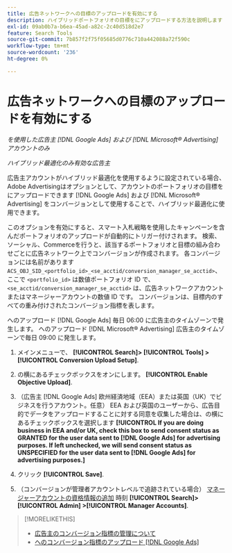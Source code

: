 ```yaml
---
title: 広告ネットワークへの目標のアップロードを有効にする
description: ハイブリッドポートフォリオの目標をにアップロードする方法を説明します [!DNL Google Ads] および [!DNL Microsoft® Advertising].
exl-id: 09ab0b7a-b6ea-45ad-a82c-2c40d518d2e7
feature: Search Tools
source-git-commit: 7b857f2f75f05685d0776c710a442088a72f590c
workflow-type: tm+mt
source-wordcount: '236'
ht-degree: 0%

---
```


# 広告ネットワークへの目標のアップロードを有効にする

*を使用した広告主 [!DNL Google Ads] および [!DNL Microsoft® Advertising] アカウントのみ*

*ハイブリッド最適化のみ有効な広告主*

広告主アカウントがハイブリッド最適化を使用するように設定されている場合、Adobe Advertisingはオプションとして、アカウントのポートフォリオの目標をにアップロードできます [!DNL Google Ads] および [!DNL Microsoft® Advertising] をコンバージョンとして使用することで、ハイブリッド最適化に使用できます。

このオプションを有効にすると、スマート入札戦略を使用したキャンペーンを含んだポートフォリオのアップロードが自動的にトリガー付けされます。 検索、ソーシャル、Commerceを行うと、該当するポートフォリオと目標の組み合わせごとに広告ネットワーク上でコンバージョンが作成されます。 各コンバージョンには名前があります `ACS_OBJ_SID_<portfolio_id>_<se_acctid/conversion_manager_se_acctid>`、ここで `<portfolio_id>` は数値ポートフォリオ ID で、 `<se_acctid/conversion_manager_se_acctid>` は、広告ネットワークアカウントまたはマネージャーアカウントの数値 ID です。 コンバージョンは、目標内のすべての重み付けされたコンバージョン指標を表します。

へのアップロード [!DNL Google Ads] 毎日 06:00 に広告主のタイムゾーンで発生します。 へのアップロード [!DNL Microsoft® Advertising] 広告主のタイムゾーンで毎日 09:00 に発生します。

<!-- Note to self: Conversions tracked by Google Ads and by the Microsoft Advertising universal event tracking (UET) tag aren't re-uploaded to the ad networks. -->

1. メインメニューで、 **[!UICONTROL Search]> [!UICONTROL Tools] >[!UICONTROL Conversion Upload Setup]**.

1. の横にあるチェックボックスをオンにします。 **[!UICONTROL Enable Objective Upload]**.

1. （広告主 [!DNL Google Ads] 欧州経済地域（EEA）または英国（UK）でビジネスを行うアカウント。任意） EEA および英国のユーザーから、広告目的でデータをアップロードすることに対する同意を収集した場合は、の横にあるチェックボックスを選択します **[!UICONTROL If you are doing business in EEA and/or UK, check this box to send consent status as GRANTED for the user data sent to [!DNL Google Ads] for advertising purposes. If left unchecked, we will send consent status as UNSPECIFIED for the user data sent to [!DNL Google Ads] for advertising purposes.]**

1. クリック **[!UICONTROL Save]**.

1. （コンバージョンが管理者アカウントレベルで追跡されている場合） [マネージャーアカウントの資格情報の追加](/help/search-social-commerce/admin/manager-accounts.md) 時刻 **[!UICONTROL Search]> [!UICONTROL Admin] >[!UICONTROL Manager Accounts]**.

>[!MORELIKETHIS]
>
>* [広告主のコンバージョン指標の管理について](/help/search-social-commerce/admin/conversion-metrics/conversion-metric-about.md)
>* [へのコンバージョン指標のアップロード [!DNL Google Ads]](conversion-metrics-upload-to-google.md)
